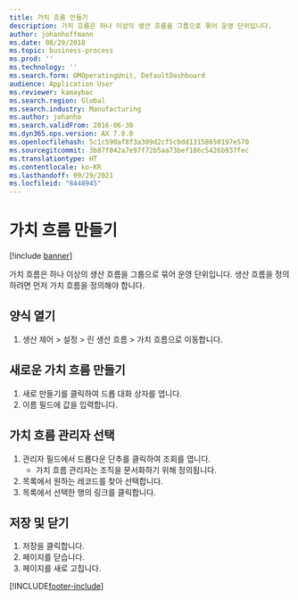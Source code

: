 ```yaml
---
title: 가치 흐름 만들기
description: 가치 흐름은 하나 이상의 생산 흐름을 그룹으로 묶어 운영 단위입니다.
author: johanhoffmann
ms.date: 08/29/2018
ms.topic: business-process
ms.prod: ''
ms.technology: ''
ms.search.form: OMOperatingUnit, DefaultDashboard
audience: Application User
ms.reviewer: kamaybac
ms.search.region: Global
ms.search.industry: Manufacturing
ms.author: johanho
ms.search.validFrom: 2016-06-30
ms.dyn365.ops.version: AX 7.0.0
ms.openlocfilehash: 5c1c590af8f3a309d2cf5cbdd13158650197e570
ms.sourcegitcommit: 3b87f042a7e97f72b5aa73bef186c5426b937fec
ms.translationtype: HT
ms.contentlocale: ko-KR
ms.lasthandoff: 09/29/2021
ms.locfileid: "8448945"
---
```

# <a name="create-a-value-stream"></a>가치 흐름 만들기

[!include [banner](../../includes/banner.md)]

가치 흐름은 하나 이상의 생산 흐름을 그룹으로 묶어 운영 단위입니다. 생산 흐름을 정의하려면 먼저 가치 흐름을 정의해야 합니다.


## <a name="open-the-form"></a>양식 열기
1. 생산 제어 > 설정 > 린 생산 흐름 > 가치 흐름으로 이동합니다.

## <a name="create-a-new-value-stream"></a>새로운 가치 흐름 만들기
1. 새로 만들기를 클릭하여 드롭 대화 상자를 엽니다.
2. 이름 필드에 값을 입력합니다.

## <a name="select-a-value-stream-manager"></a>가치 흐름 관리자 선택
1. 관리자 필드에서 드롭다운 단추를 클릭하여 조회를 엽니다.
    * 가치 흐름 관리자는 조직을 문서화하기 위해 정의됩니다.  
2. 목록에서 원하는 레코드를 찾아 선택합니다.
3. 목록에서 선택한 행의 링크를 클릭합니다.

## <a name="save-and-close"></a>저장 및 닫기
1. 저장을 클릭합니다.
2. 페이지를 닫습니다.
3. 페이지를 새로 고칩니다.



[!INCLUDE[footer-include](../../../includes/footer-banner.md)]